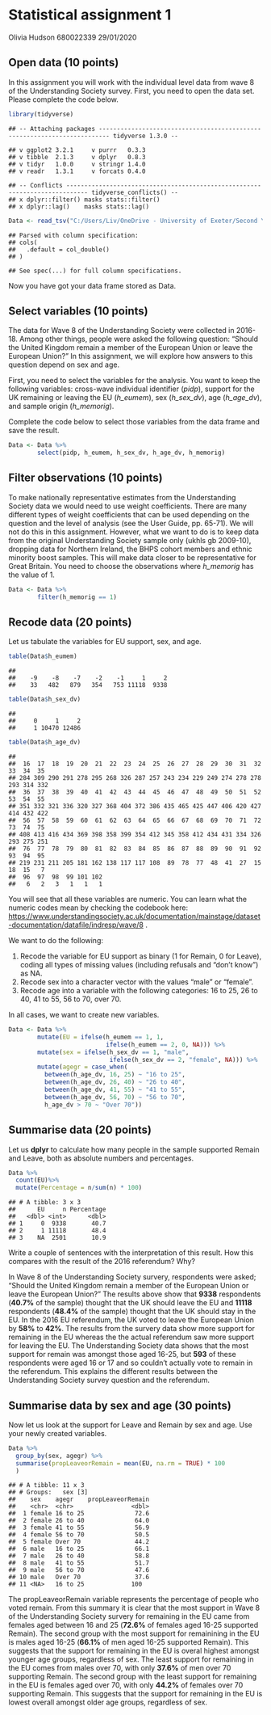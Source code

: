 Statistical assignment 1
================
Olivia Hudson 680022339
29/01/2020

## Open data (10 points)

In this assignment you will work with the individual level data from
wave 8 of the Understanding Society survey. First, you need to open the
data set. Please complete the code below.

``` r
library(tidyverse)
```

    ## -- Attaching packages ------------------------------------------------------------------------- tidyverse 1.3.0 --

    ## v ggplot2 3.2.1     v purrr   0.3.3
    ## v tibble  2.1.3     v dplyr   0.8.3
    ## v tidyr   1.0.0     v stringr 1.4.0
    ## v readr   1.3.1     v forcats 0.4.0

    ## -- Conflicts ---------------------------------------------------------------------------- tidyverse_conflicts() --
    ## x dplyr::filter() masks stats::filter()
    ## x dplyr::lag()    masks stats::lag()

``` r
Data <- read_tsv("C:/Users/Liv/OneDrive - University of Exeter/Second Year/Term 2/POL2094 Data Analysis iii/Github/datan3/Data/6614tab_10EB1BA6123C0D95E60D28E156AEA8F7_V1/UKDA-6614-tab/tab/ukhls_w8/h_indresp.tab")
```

    ## Parsed with column specification:
    ## cols(
    ##   .default = col_double()
    ## )

    ## See spec(...) for full column specifications.

Now you have got your data frame stored as Data.

## Select variables (10 points)

The data for Wave 8 of the Understanding Society were collected in
2016-18. Among other things, people were asked the following question:
“Should the United Kingdom remain a member of the European Union or
leave the European Union?” In this assignment, we will explore how
answers to this question depend on sex and age.

First, you need to select the variables for the analysis. You want to
keep the following variables: cross-wave individual identifier (*pidp*),
support for the UK remaining or leaving the EU (*h\_eumem*), sex
(*h\_sex\_dv*), age (*h\_age\_dv*), and sample origin (*h\_memorig*).

Complete the code below to select those variables from the data frame
and save the result.

``` r
Data <- Data %>%
        select(pidp, h_eumem, h_sex_dv, h_age_dv, h_memorig)
```

## Filter observations (10 points)

To make nationally representative estimates from the Understanding
Society data we would need to use weight coefficients. There are many
different types of weight coefficients that can be used depending on the
question and the level of analysis (see the User Guide, pp. 65-71). We
will not do this in this assignment. However, what we want to do is to
keep data from the original Understanding Society sample only (ukhls gb
2009-10), dropping data for Northern Ireland, the BHPS cohort members
and ethnic minority boost samples. This will make data closer to be
representative for Great Britain. You need to choose the observations
where *h\_memorig* has the value of 1.

``` r
Data <- Data %>%
        filter(h_memorig == 1)
```

## Recode data (20 points)

Let us tabulate the variables for EU support, sex, and age.

``` r
table(Data$h_eumem)
```

    ## 
    ##    -9    -8    -7    -2    -1     1     2 
    ##    33   482   879   354   753 11118  9338

``` r
table(Data$h_sex_dv)
```

    ## 
    ##     0     1     2 
    ##     1 10470 12486

``` r
table(Data$h_age_dv)
```

    ## 
    ##  16  17  18  19  20  21  22  23  24  25  26  27  28  29  30  31  32  33  34  35 
    ## 284 309 290 291 278 295 268 326 287 257 243 234 229 249 274 278 278 293 314 332 
    ##  36  37  38  39  40  41  42  43  44  45  46  47  48  49  50  51  52  53  54  55 
    ## 351 332 321 336 320 327 368 404 372 386 435 465 425 447 406 420 427 414 432 422 
    ##  56  57  58  59  60  61  62  63  64  65  66  67  68  69  70  71  72  73  74  75 
    ## 408 413 416 434 369 398 358 399 354 412 345 358 412 434 431 334 326 293 275 251 
    ##  76  77  78  79  80  81  82  83  84  85  86  87  88  89  90  91  92  93  94  95 
    ## 219 231 211 205 181 162 138 117 117 108  89  78  77  48  41  27  15  18  15   7 
    ##  96  97  98  99 101 102 
    ##   6   2   3   1   1   1

You will see that all these variables are numeric. You can learn what
the numeric codes mean by checking the codebook here:
<https://www.understandingsociety.ac.uk/documentation/mainstage/dataset-documentation/datafile/indresp/wave/8>
.

We want to do the following:

1)  Recode the variable for EU support as binary (1 for Remain, 0 for
    Leave), coding all types of missing values (including refusals and
    “don’t know”) as NA.
2)  Recode sex into a character vector with the values “male” or
    “female”.
3)  Recode age into a variable with the following categories: 16 to 25,
    26 to 40, 41 to 55, 56 to 70, over 70.

In all cases, we want to create new variables.

``` r
Data <- Data %>%
        mutate(EU = ifelse(h_eumem == 1, 1,
                           ifelse(h_eumem == 2, 0, NA))) %>%
        mutate(sex = ifelse(h_sex_dv == 1, "male",
                            ifelse(h_sex_dv == 2, "female", NA))) %>%
        mutate(agegr = case_when(
          between(h_age_dv, 16, 25) ~ "16 to 25",
          between(h_age_dv, 26, 40) ~ "26 to 40",
          between(h_age_dv, 41, 55) ~ "41 to 55",
          between(h_age_dv, 56, 70) ~ "56 to 70",
          h_age_dv > 70 ~ "Over 70"))
```

## Summarise data (20 points)

Let us **dplyr** to calculate how many people in the sample supported
Remain and Leave, both as absolute numbers and percentages.

``` r
Data %>%
  count(EU)%>%
  mutate(Percentage = n/sum(n) * 100)
```

    ## # A tibble: 3 x 3
    ##      EU     n Percentage
    ##   <dbl> <int>      <dbl>
    ## 1     0  9338       40.7
    ## 2     1 11118       48.4
    ## 3    NA  2501       10.9

Write a couple of sentences with the interpretation of this result. How
this compares with the result of the 2016 referendum? Why?

In Wave 8 of the Understanding Society survery, respondents were asked;
“Should the United Kingdom remain a member of the European Union or
leave the European Union?” The results above show that **9338**
respondents (**40.7%** of the sample) thought that the UK should leave
the EU and **11118** respondents (**48.4%** of the sample) thought that
the UK should stay in the EU. In the 2016 EU referendum, the UK voted to
leave the European Union by **58%** to **42%**. The results from the
survery data show more support for remaining in the EU whereas the the
actual referendum saw more support for leaving the EU. The Understanding
Society data shows that the most support for remain was amongst those
aged 16-25, but **593** of these respondents were aged 16 or 17 and so
couldn’t actually vote to remain in the referendum. This explains the
different results between the Understanding Society survey question and
the referendum.

## Summarise data by sex and age (30 points)

Now let us look at the support for Leave and Remain by sex and age. Use
your newly created variables.

``` r
Data %>%
  group_by(sex, agegr) %>%
  summarise(propLeaveorRemain = mean(EU, na.rm = TRUE) * 100 
  )
```

    ## # A tibble: 11 x 3
    ## # Groups:   sex [3]
    ##    sex    agegr    propLeaveorRemain
    ##    <chr>  <chr>                <dbl>
    ##  1 female 16 to 25              72.6
    ##  2 female 26 to 40              64.0
    ##  3 female 41 to 55              56.9
    ##  4 female 56 to 70              50.5
    ##  5 female Over 70               44.2
    ##  6 male   16 to 25              66.1
    ##  7 male   26 to 40              58.8
    ##  8 male   41 to 55              51.7
    ##  9 male   56 to 70              47.6
    ## 10 male   Over 70               37.6
    ## 11 <NA>   16 to 25             100

The propLeaveorRemain variable represents the percentage of people who
voted remain. From this summary it is clear that the most support in
Wave 8 of the Understanding Society survery for remaining in the EU came
from females aged between 16 and 25 (**72.6%** of females aged 16-25
supported Remain). The second group with the most support for
remainining in the EU is males aged 16-25 (**66.1%** of men aged 16-25
supported Remain). This suggests that the support for remaining in the
EU is overal highest amongst younger age groups, regardless of sex. The
least support for remaining in the EU comes from males over 70, with
only **37.6%** of men over 70 supporting Remain. The second group with
the least support for remaining in the EU is females aged over 70, with
only **44.2%** of females over 70 supporting Remain. This suggests that
the support for remaining in the EU is lowest overall amongst older age
groups, regardless of sex.

